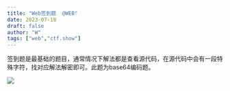 ```yaml
---
title: "Web签到题  @WEB"
date: 2023-07-18
draft: false
author: "W"
tags: ["web","ctf.show"]
---
```


 签到题是最基础的题目，通常情况下解法都是查看源代码，在源代码中会有一段特殊字符，找对应解法解密即可。此题为base64编码题。

![](/ctf.show/4/1.webp)

